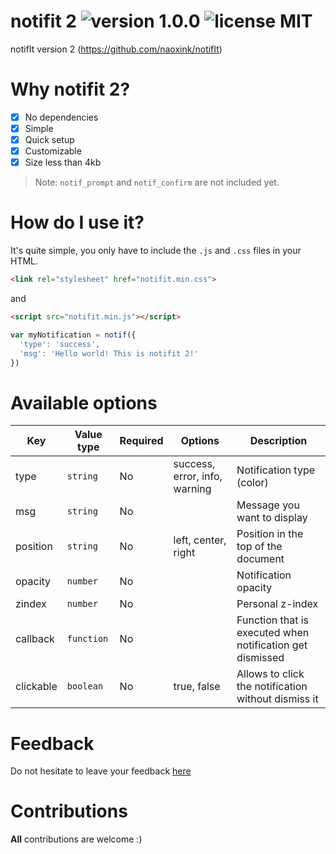 # notifit 2 ![version 1.0.0](https://d25lcipzij17d.cloudfront.net/badge.svg?id=gh&type=6&v=1.0.0&x2=0) ![license MIT](https://badges.frapsoft.com/os/mit/mit.svg?v=102)
notifIt version 2 (https://github.com/naoxink/notifIt)

# Why notifit 2?
- [x] No dependencies
- [x] Simple
- [x] Quick setup
- [x] Customizable
- [x] Size less than 4kb

> Note: `notif_prompt` and `notif_confirm` are not included yet.

# How do I use it?
It's quite simple, you only have to include the `.js` and `.css` files in your HTML.
```html
<link rel="stylesheet" href="notifit.min.css">
```
and
```html
<script src="notifit.min.js"></script>
```
```javascript
var myNotification = notif({
  'type': 'success',
  'msg': 'Hello world! This is notifit 2!'
})
```

# Available options
Key|Value type|Required|Options|Description
---|---|---|---|---
type|`string`|No|success, error, info, warning|Notification type (color)
msg|`string`|No||Message you want to display
position|`string`|No|left, center, right|Position in the top of the document
opacity|`number`|No||Notification opacity
zindex|`number`|No||Personal z-index
callback|`function`|No||Function that is executed when notification get dismissed
clickable|`boolean`|No|true, false|Allows to click the notification without dismiss it

# Feedback
Do not hesitate to leave your feedback [here](https://github.com/naoxink/notifit-2/issues)

# Contributions
**All** contributions are welcome :)
